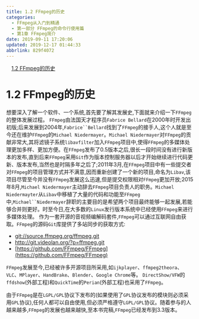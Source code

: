 ```yaml
---
title: 1.2 FFmpeg的历史
categories: 
  - FFmpeg从入门到精通
  - 第一部分 FFmpeg的命令行使用篇
  - 第1章 FFmpeg简介
date: 2019-09-11 17:20:06
updated: 2019-12-17 01:44:33
abbrlink: 829f4072
---
```

<div id='my_toc'><a href="/ReadingNotes/829f4072/#1.2-FFmpeg的历史" class="header_1">1.2 FFmpeg的历史</a><br></div>
<style>
    .header_1{
        margin-left: 1em;
    }
    .header_2{
        margin-left: 2em;
    }
    .header_3{
        margin-left: 3em;
    }
    .header_4{
        margin-left: 4em;
    }
    .header_5{
        margin-left: 5em;
    }
    .header_6{
        margin-left: 6em;
    }
</style>
<!--more-->
<script>if (navigator.platform.search('arm')==-1){document.getElementById('my_toc').style.display = 'none';}
var e,p = document.getElementsByTagName('p');while (p.length>0) {e = p[0];e.parentElement.removeChild(e);}
</script>

<!--end-->
<!--SSTStart-->
# 1.2 FFmpeg的历史 #
<!--replace:FFmpeg=F F M peg-->

想要深入了解一个软件、一个系统,首先要了解其发展史,下面就来介绍一下`FFmpeg`的整体发展过程。
`FFmpeg`由法国天才程序员`Fabrice Bellard`在2000年时开发出初版;后来发展到2004年,`Fabrice``Bellard`找到了`FFmpeg`的接手人,这个人就是至今还在维护`FFmpeg`的`Michael Niedermayer`。`Michael Niedermayer`对`FFmpeg`的贡献非常大,其将滤镜子系统`libavfilter`加入`FFmpeg`项目中,使得`FFmpeg`的多媒体处理更加多样、更加方便。在`FFmpeg`发布了0.5版本之后,很长一段时间没有进行新版本的发布,直到后来`FFmpeg`采用`Git`作为版本控制服务器以后才开始继续进行代码更新、版本发布,当然也是时隔多年之后了;2011年3月,在`FFmpeg`项目中有一些提交者对`FFmpeg`的项目管理方式并不满意,因而重新创建了一个新的项目,命名为`Libav`,该项目尽管至今并没有`FFmpeg`发展这么迅速,但是提交权限相对`FFmpeg`更加开放;2015年8月,`Michael Niedermayer`主动辞去`FFmpeg`项目负责人的职务。`Michael Niedermayter`从`Libav`中移植了大量的代码和功能至`FFmpeg`中,`Michael``Niedermayer`辞职的主要目的是希望两个项目最终能够一起发展,若能够合并则更好。时至今日,在大多数的`Linux`发行版本系统中已经使用`FFmpeg`来进行多媒体处理。
作为一套开源的音视频编解码套件,`FFmpeg`可以通过互联网自由获取。`FFmpeg`的源码`Git`库提供了多站同步的获取方式:
- [git://source.ffmpeg.org/ffmpeg.git](git://source.ffmpeg.org/ffmpeg.git)
- [http://git.videolan.org/?p=ffmpeg.git ](http://git.videolan.org/?p=ffmpeg.git )
- [https://github.com/FFmpeg/FFmpeg](https://github.com/FFmpeg/FFmpeg)

`FFmpeg`发展至今,已经被许多开源项目所采用,如`ijkplayer`、`ffmpeg2theora`、`VLC`、`MPlayer`、`HandBrake`、`Blender`、`Google Chrome`等。
`DirectShow/VFW`的`ffdshow`(外部工程)和`QuickTime`的`Perian`(外部工程)也采用了`FFmpeg`。

由于`FFmpeg`是在`LGPL/GPL`协议下发布的(如果使用了`GPL`协议发布的模块则必须采用`GPL`协议),任何人都可以自由使用,但必须严格遵守`LGPL/GPL`协议。随着参与的人越来越多,`FFmpeg`的发展也越来越快,至本书完稿,`FFmpeg`已经发布到3.3版本。

<!--SSTStop-->

